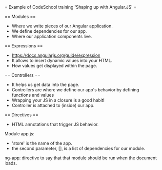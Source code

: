 = Example of CodeSchool training 'Shaping up with Angular.JS' =

== Modules ==
* Where we write pieces of our Angular application.
* We define dependencies for our app.
* Where our application components live.

== Expressions ==
* https://docs.angularjs.org/guide/expression
* It allows to insert dynamic values into your HTML.
* How values get displayed within the page.

== Controllers ==
* It helps us get data into the page.
* Controllers are where we define our app's behavior by defining functions and values
* Wrapping your JS in a closure is a good habit!
* Controller is attached to (inside) our app.

== Directives ==
* HTML annotations that trigger JS behavior.

Module app.js:
* 'store' is the name of the app.
* the second parameter, [], is a list of dependencies for our module.

ng-app: directive to say that that module should be run when the document loads.